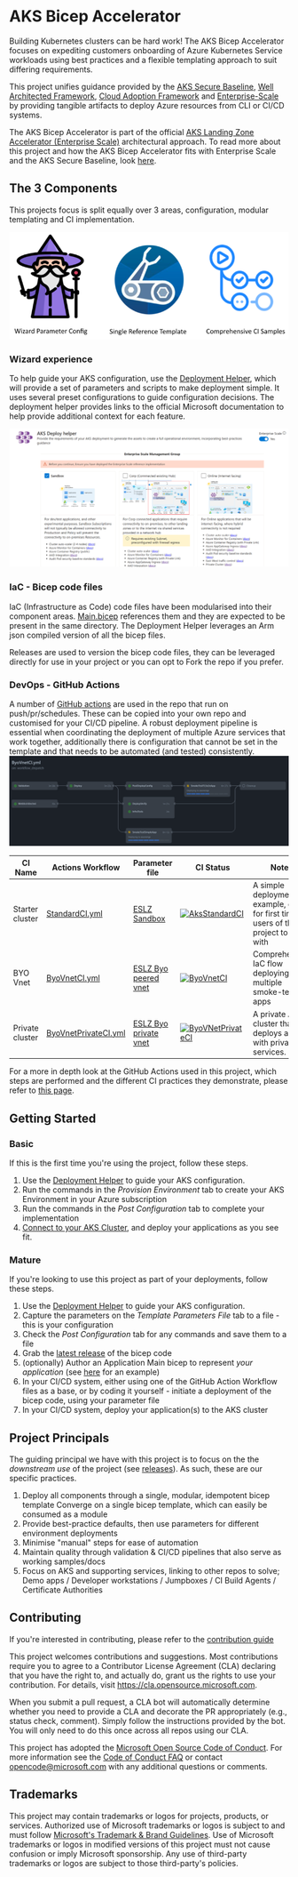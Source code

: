 # AKS Bicep Accelerator

Building Kubernetes clusters can be hard work! The AKS Bicep Accelerator focuses on expediting customers onboarding of Azure Kubernetes Service workloads using best practices and a flexible templating approach to suit differing requirements.

This project unifies guidance provided by the [AKS Secure Baseline](https://docs.microsoft.com/en-us/azure/architecture/reference-architectures/containers/aks/secure-baseline-aks), [Well Architected Framework](https://docs.microsoft.com/en-us/azure/architecture/framework/), [Cloud Adoption Framework](https://azure.microsoft.com/en-gb/cloud-adoption-framework/) and [Enterprise-Scale](https://github.com/Azure/Enterprise-Scale) by providing tangible artifacts to deploy Azure resources from CLI or CI/CD systems.

The AKS Bicep Accelerator is part of the official [AKS Landing Zone Accelerator (Enterprise Scale)](https://github.com/Azure/AKS-Landing-Zone-Accelerator) architectural approach. To read more about this project and how the AKS Bicep Accelerator fits with Enterprise Scale and the AKS Secure Baseline, look [here](referencearchs.md).

## The 3 Components

This projects focus is split equally over 3 areas, configuration, modular templating and CI implementation.

![project component areas](docs/images/AKSBicepComponents.png)

### Wizard experience

To help guide your AKS configuration, use the [Deployment Helper](https://evilazaro.github.io/AKS-Construction/), which will provide a set of parameters and scripts to make deployment simple. It uses several preset configurations to guide configuration decisions.
The deployment helper provides links to the official Microsoft documentation to help provide additional context for each feature.

[![preview screenshot of the helper wizard](docs/images/helper_preview_es.png)](https://evilazaro.github.io/AKS-Construction/)

### IaC - Bicep code files

IaC (Infrastructure as Code) code files have been modularised into their component areas. [Main.bicep](bicep/main.bicep) references them and they are expected to be present in the same directory. The Deployment Helper leverages an Arm json compiled version of all the bicep files.

Releases are used to version the bicep code files, they can be leveraged directly for use in your project or you can opt to Fork the repo if you prefer.

### DevOps - GitHub Actions

A number of [GitHub actions](https://github.com/evilazaro/AKS-Construction/tree/main/.github/workflows) are used in the repo that run on push/pr/schedules. These can be copied into your own repo and customised for your CI/CD pipeline. A robust deployment pipeline is essential when coordinating the deployment of multiple Azure services that work together, additionally there is configuration that cannot be set in the template and that needs to be automated (and tested) consistently.
![preview screenshot of the helper wizard](docs/images/ghactionworkflow.jpg)

CI Name | Actions Workflow | Parameter file | CI Status | Notes
|--------|--------|--------|-----------|------|
| Starter cluster | [StandardCI.yml](https://github.com/evilazaro/AKS-Construction/blob/main/.github/workflows/StandardCI.yml) | [ESLZ Sandbox](.github/workflows_dep/AksDeploy-Basic.parameters.json) | [![AksStandardCI](https://github.com/evilazaro/AKS-Construction/actions/workflows/StandardCI.yml/badge.svg)](https://github.com/evilazaro/AKS-Construction/actions/workflows/StandardCI.yml) | A simple deployment example, good for first time users of this project to start with  |
| BYO Vnet | [ByoVnetCI.yml](https://github.com/evilazaro/AKS-Construction/blob/main/.github/workflows/ByoVnetCI.yml) | [ESLZ Byo peered vnet](.github/workflows_dep/AksDeploy-ByoVnet.parameters.json) | [![ByoVnetCI](https://github.com/evilazaro/AKS-Construction/actions/workflows/ByoVnetCI.yml/badge.svg?branch=main)](https://github.com/evilazaro/AKS-Construction/actions/workflows/ByoVnetCI.yml) | Comprehensive IaC flow deploying multiple smoke-test apps |
| Private cluster | [ByoVnetPrivateCI.yml](https://github.com/evilazaro/AKS-Construction/blob/main/.github/workflows/ByoVnetPrivateCI.yml) | [ESLZ Byo private vnet](.github/workflows_dep/AksDeploy-ByoVnetPrivate.parameters.json) | [![ByoVNetPrivateCI](https://github.com/evilazaro/AKS-Construction/actions/workflows/ByoVnetPrivateCI.yml/badge.svg)](https://github.com/evilazaro/AKS-Construction/actions/workflows/ByoVnetPrivateCI.yml)| A private AKS cluster that deploys a vnet with private link services. |

For a more in depth look at the GitHub Actions used in this project, which steps are performed and the different CI practices they demonstrate, please refer to [this page](docs/GhActions.md).

## Getting Started

### Basic

If this is the first time you're using the project, follow these steps.

1. Use the [Deployment Helper](https://evilazaro.github.io/AKS-Construction/) to guide your AKS configuration.
1. Run the commands in the *Provision Environment* tab to create your AKS Environment in your Azure subscription
1. Run the commands in the *Post Configuration* tab to complete your implementation
1. [Connect to your AKS Cluster](https://docs.microsoft.com/en-us/azure/aks/kubernetes-walkthrough#connect-to-the-cluster), and deploy your applications as you see fit.

### Mature

If you're looking to use this project as part of your deployments, follow these steps.

1. Use the [Deployment Helper](https://evilazaro.github.io/AKS-Construction/) to guide your AKS configuration.
1. Capture the parameters on the *Template Parameters File* tab to a file - this is your configuration
1. Check the *Post Configuration* tab for any commands and save them to a file
1. Grab the [latest release](https://github.com/evilazaro/AKS-Construction/releases) of the bicep code
1. (optionally) Author an Application Main bicep to represent *your application* (see [here](https://github.com/evilazaro/AKS-Construction/blob/main/samples/SampleAppMain.bicep) for an example)
1. In your CI/CD system, either using one of the GitHub Action Workflow files as a base, or by coding it yourself - initiate a deployment of the bicep code, using your parameter file
1. In your CI/CD system, deploy your application(s) to the AKS cluster

## Project Principals

The guiding principal we have with this project is to focus on the the *downstream use* of the project (see [releases](https://github.com/evilazaro/AKS-Construction/releases)). As such, these are our specific practices.

1. Deploy all components through a single, modular, idempotent bicep template Converge on a single bicep template, which can easily be consumed as a module
2. Provide best-practice defaults, then use parameters for different environment deployments
3. Minimise "manual" steps for ease of automation
4. Maintain quality through validation & CI/CD pipelines that also serve as working samples/docs
5. Focus on AKS and supporting services, linking to other repos to solve; Demo apps / Developer workstations / Jumpboxes / CI Build Agents / Certificate Authorities

## Contributing

If you're interested in contributing, please refer to the [contribution guide](CONTRIBUTING.md)

This project welcomes contributions and suggestions.  Most contributions require you to agree to a
Contributor License Agreement (CLA) declaring that you have the right to, and actually do, grant us
the rights to use your contribution. For details, visit https://cla.opensource.microsoft.com.

When you submit a pull request, a CLA bot will automatically determine whether you need to provide
a CLA and decorate the PR appropriately (e.g., status check, comment). Simply follow the instructions
provided by the bot. You will only need to do this once across all repos using our CLA.

This project has adopted the [Microsoft Open Source Code of Conduct](https://opensource.microsoft.com/codeofconduct/).
For more information see the [Code of Conduct FAQ](https://opensource.microsoft.com/codeofconduct/faq/) or
contact [opencode@microsoft.com](mailto:opencode@microsoft.com) with any additional questions or comments.

## Trademarks

This project may contain trademarks or logos for projects, products, or services. Authorized use of Microsoft
trademarks or logos is subject to and must follow
[Microsoft's Trademark & Brand Guidelines](https://www.microsoft.com/en-us/legal/intellectualproperty/trademarks/usage/general).
Use of Microsoft trademarks or logos in modified versions of this project must not cause confusion or imply Microsoft sponsorship.
Any use of third-party trademarks or logos are subject to those third-party's policies.

